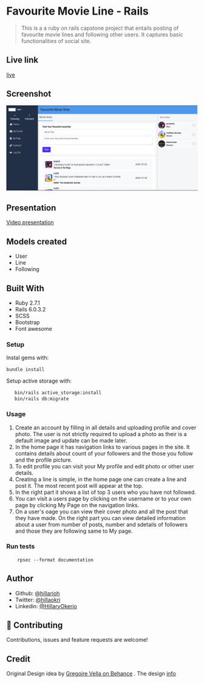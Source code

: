 # Favourite Movie Line - Rails

> This is a a ruby on rails capstone project  that entails posting of favourite movie lines and following other users. It captures basic functionalities of social site.

## Live link
[live](https://pure-wildwood-62557.herokuapp.com/login)

## Screenshot 
![screenshot](./app/assets/images/screenshoot.png)

## Presentation
[Video presentation](https://www.loom.com/share/3f34ddfa78db420d806ff92fe31bd9c5)

## Models created
- User
- Line
- Following

## Built With

- Ruby 2.7.1
- Rails 6.0.3.2
- SCSS
- Bootstrap
- Font awesome

### Setup

Instal gems with:

```
bundle install
```

Setup active storage with:

```
   bin/rails active_storage:install 
   bin/rails db:migrate
```

### Usage

1. Create an account by filling in all details and uploading profile and cover photo. The user is not
strictly required to upload a photo as their is a default image and update can be made later.
2. In the home page it has navigation links to various pages in the site. It contains details about count of your followers and the those you follow and the profile picture.
3. To edit profile you can visit your My profile and edit photo or other user details.
4. Creating a line is simple, in the home page one can create a line and post it. The most recent post will appear at the top.
5. In the right part it shows a list of top 3 users who you have not followed.
6. You can visit a users page by clicking on the username or to your own page by clicking My Page on the navigation links.
7. On a user's oage you can view their cover photo and all the post that they have made. On the right part you can view detailed information about a user from number of posts, number and sdetails of followers and those they are following same to My page. 



### Run tests

```
    rpsec --format documentation
```

## Author

- Github: [@hillarioh](https://github.com/hillarioh)
- Twitter: [@hillaokri](https://twitter.com/hillaokri)
- Linkedin: [@HillaryOkerio](https://www.linkedin.com/in/hillaryokerio/)

## 🤝 Contributing

Contributions, issues and feature requests are welcome!

## Credit

Original  Design idea by [Gregoire Vella on Behance](https://www.behance.net/gregoirevella) .
The design  [info](https://www.behance.net/gallery/14286087/Twitter-Redesign-of-UI-details)
